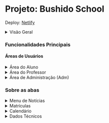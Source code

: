# Projeto: Bushido School
Deploy: [Netlify](https://cndev.netlify.app/)

<details>

<summary> Visão Geral </summary>

O Bushido School é uma plataforma educacional projetada para facilitar a comunicação e interação entre alunos, professores e administração de uma escola. A plataforma oferece funcionalidades específicas para cada tipo de usuário, incluindo áreas de login distintas e recursos dedicados para matrículas, eventos, calendário e mais.

Imagine a seguinte situação: você mora em uma região remota, como uma zona rural, e precisa contatar a escola para resolver questões importantes ou se manter atualizado sobre o progresso de seu filho. Porém, devido a condições climáticas adversas, como uma forte chuva, você não consegue comparecer pessoalmente, resultando em perda de tempo e desatualização.

Apesar de existirem aplicativos como o WhatsApp e o Google Sala de Aula, que facilitam a comunicação, realizar matrículas ou acompanhar o desenvolvimento dos alunos pode ser trabalhoso e não oferece um feedback rápido e prático sobre a entrega e recebimento de informações.

No Bushido School, oferecemos uma interface intuitiva e amigável, projetada para facilitar a navegação entre projetos, trabalhos e atividades dos alunos. Você pode enviar e receber documentos de forma segura, assinar boletins, fazer ou cancelar matrículas, entrar em contato com a secretaria da escola, se inscrever em eventos e projetos escolares, tudo isso sem sair de casa. As mensagens enviadas pela direção ficam salvas em seu perfil, permitindo que você as acesse a qualquer momento.

O Bushido School foi criado para simplificar o dia a dia dos pais de alunos, especialmente para aqueles com pouco tempo disponível ou que vivem em regiões remotas, garantindo acesso fácil e rápido a informações importantes sobre a vida escolar de seus filhos.
</details>

### Funcionalidades Principais


#### Áreas de Usuários

<details>

<summary>Área do Aluno</summary>

Permite que os alunos acessem informações pessoais, notas, atividades, calendário escolar e eventos.
Recursos adicionais incluem acesso ao chat interativo com professores e administração, enviou de documentos, acesso e assinaturas de boletins e eventos.

</details>

<details>
<summary>Área do Professor</summary>
Oferece aos professores recursos para gerenciar notas, atividades e comunicações com os alunos.
Recursos adicionais incluem acesso ao chat interativo com alunos e administração, além do registro de notas no boletim virtual dos alunos.
</details>

<details>
<summary>Área de Administração (Adm)</summary>
Permite à administração gerenciar matrículas, eventos, notícias, calendário e usuários.
Recursos adicionais incluem registro de novos professores e alunos, acesso ao chat interativo e gerenciamento de informações gerais da escola.
</details>


### Sobre as abas

<details>
<summary>Menu de Notícias</summary>

- <b>Notícias</b>: Apresenta todas as notícias relevantes para a comunidade escolar. É necessário ter um perfil de adm para gerênciar as publicações.
- <b>Eventos</b>: Informa sobre os eventos atuais e futuros da escola. É necessário ter um perfil de adm para gerênciar as publicações.
- <b>Programações</b>: Apresenta uma lista de futuros eventos e atividades planejadas. É necessário ter um perfil de adm para gerênciar as publicações.
</details>

<details>
<summary>Matrículas</summary>

- <b>Matrícula</b>: Permite que novos alunos se matriculem na escola. É necessário ter um cadastro no site e estar logado para solicitar uma matrícula.
- <b>Confirmar Matrículas</b>: Permite que os pais dos alunos, confirme a matrículas após a aprovação da administração. 
  - Administração recebe a solicitação de matrícula, faz a pré-matrícula e envia um código(token) para o usuário que o recebe como uma mensagem em seu perfil. Esse código deve ser utilizado em um input na aba <b>Confirmar Matrícula</b>. Tudo dando certo, o usuário recebe uma mensagem dizendo que foi confirmada com sucesso e passa a ter acesso a todos os recursos do perfil para os aluno.
- <b>Documentos</b>: Facilita o envio de documentos necessários para o processo de matrícula. Também é possivel enviar documentos pendentes ou para outras finalidades: permissão para viagem, acampamentos, etc.
</details>

<details>
<summary>Calendário</summary>
- <b>Calendário</b>: Apresenta um calendário com todas as programações escolares. Passadas e futuras dentro do ano letivo e anteriores.
- <b>Ano Letivo</b>: Informa sobre as atividades e planejamentos para o ano letivo e outras informações das programações pertinentes para um determinado ano letivo, atual, passado ou futuro.
- <b>Avaliações</b>: Lista as datas e tipos de avaliações a serem realizadas por uma turma, seríe ou matéria. Podendo filtrar por todas as opções ao mesmo tempo. Ex: Serie: 3º ano médio, Turma: B, Matéria: Fisica, trará todas as avaliações vindouras e suas datas.
- <b>Eventos</b>: Mostra as datas dos próximos eventos da escola. Em determinado tipo de evento onde é necessário inscrição para participar, é possivél se inscrever se estiver logado como aluno. 
</details>
<details>
<summary>Dados Técnicos</summary>

  - [Readme do frontend](https://github.com/jorgejesuscardoso/bushido_school/tree/main/frontend)

  - [Readme do backend](https://github.com/jorgejesuscardoso/bushido_school/tree/main/backend)

 </details>